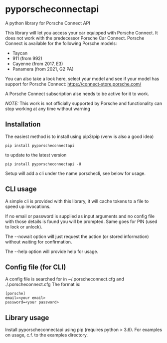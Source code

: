 # pyporscheconnectapi

A python library for Porsche Connect API

This library will let you access your car equipped with Porsche Connect. It does not work with the predecessor Porsche Car Connect.
Porsche Connect is available for the following Porsche models:

* Taycan
* 911 (from 992)
* Cayenne (from 2017, E3)
* Panamera (from 2021, G2 PA)

You can also take a look here, select your model and see if your model has support for Porsche Connect:
https://connect-store.porsche.com/

A Porsche Connect subscription alse needs to be active for it to work.

*NOTE:* This work is not officially supported by Porsche and functionality can stop working at any time without warning

## Installation

The easiest method is to install using pip3/pip (venv is also a good idea)
```
pip install pyporscheconnectapi
```

to update to the latest version

```
pip install pyporscheconnectapi -U
```

Setup will add a cli under the name porschecli, see below for usage.


## CLI usage

A simple cli is provided with this library, it will cache tokens to a file to speed up invocations.

If no email or password is supplied as input arguments and no config file with those details is found you will be prompted. Same goes for PIN (used to lock or unlock).

The --nowait option will just request the action (or stored information) without waiting for confirmation.

The --help option will provide help for usage.


## Config file (for CLI)

A config file is searched for in ~/.porscheconnect.cfg and ./.porscheconnect.cfg
The format is:

```
[porsche]
email=<your email>
password=<your password>
```

## Library usage

Install pyporscheconnectapi using pip (requires python > 3.6). For examples on usage, c.f. to the examples directory.
